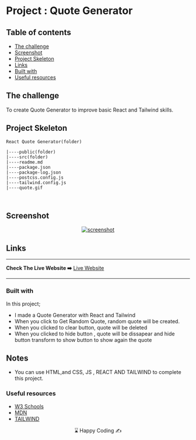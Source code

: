 # Project : Quote Generator

## Table of contents

  - [The challenge](#the-challenge)
  - [Screenshot](#screenshot)
  - [Project Skeleton ](#project-skeleton)
  - [Links](#links)
  - [Built with](#built-with)
  - [Useful resources](#useful-resources)




## The challenge
To create Quote Generator to improve basic React and Tailwind skills.


## Project Skeleton 

```
React Quote Generator(folder)

|----public(folder)                  
|----src(folder)
|----readme.md
|----package.json
|----package-log.json
|----postcss.config.js
|----tailwind.config.js
|----quote.gif



```

## Screenshot
<p align="center">
<a href="https://react-quotes-app-us.netlify.app/"><img src="quote.gif" alt="screenshot"></a>
</p>



## Links
<hr>
<b>Check The Live Website ➡️</b> <a href="https://react-quotes-app-us.netlify.app/">Live Website</a>
<hr>

### Built with

In this project; <br>
- I made a Quote Generator with React and Tailwind <br>
- When you click to Get Random Quote, random quote will be created. <br>
- When you clicked to clear button, quote will be deleted <br>
- When you clicked to hide button , quote will be dissapear and hide button transform to show button to show again the quote <br>





## Notes

- You can use HTML,and CSS, JS , REACT AND TAILWIND to complete this project.

### Useful resources

- [W3 Schools](https://www.w3schools.com/) 
- [MDN](https://developer.mozilla.org/en-US/) 
- [TAILWIND](https://tailwindcss.com/) 


<center> &#8987; Happy Coding  &#9997; </center>
